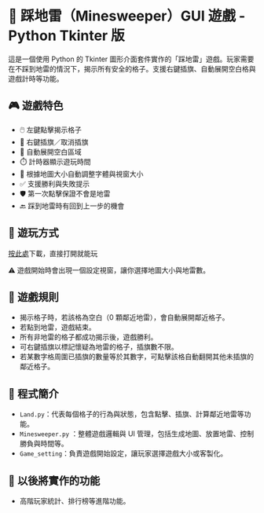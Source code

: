 # 🧨 踩地雷（Minesweeper）GUI 遊戲 - Python Tkinter 版

這是一個使用 Python 的 Tkinter 圖形介面套件實作的「踩地雷」遊戲。玩家需要在不踩到地雷的情況下，揭示所有安全的格子。支援右鍵插旗、自動展開空白格與遊戲計時等功能。

## 🎮 遊戲特色

* 🖱️ 左鍵點擊揭示格子
* 🚩 右鍵插旗／取消插旗
* 🤖 自動展開空白區域
* ⏱️ 計時器顯示遊玩時間
* 🎨 根據地圖大小自動調整字體與視窗大小
* ✅ 支援勝利與失敗提示
* 🛡️ 第一次點擊保證不會是地雷
* 🔙 踩到地雷時有回到上一步的機會

## 🚀 遊玩方式

[按此處](https://drive.google.com/file/d/15SAld7U04xjGXv13l273t-wreV-X1xxu/view?usp=sharing)下載，直接打開就能玩


⚠️ 遊戲開始時會出現一個設定視窗，讓你選擇地圖大小與地雷數。

## 🎯 遊戲規則

* 揭示格子時，若該格為空白（0 顆鄰近地雷），會自動展開鄰近格子。
* 若點到地雷，遊戲結束。
* 所有非地雷的格子都成功揭示後，遊戲勝利。
* 可右鍵插旗以標記懷疑為地雷的格子，插旗數不限。
* 若某數字格周圍已插旗的數量等於其數字，可點擊該格自動翻開其他未插旗的鄰近格子。

## 📁 程式簡介

* `Land.py`：代表每個格子的行為與狀態，包含點擊、插旗、計算鄰近地雷等功能。
* `Minesweeper.py` ：整體遊戲邏輯與 UI 管理，包括生成地圖、放置地雷、控制勝負與時間等。
* `Game_setting`：負責遊戲開始設定，讓玩家選擇遊戲大小或客製化。

## 📝 以後將實作的功能

* 高階玩家統計、排行榜等進階功能。